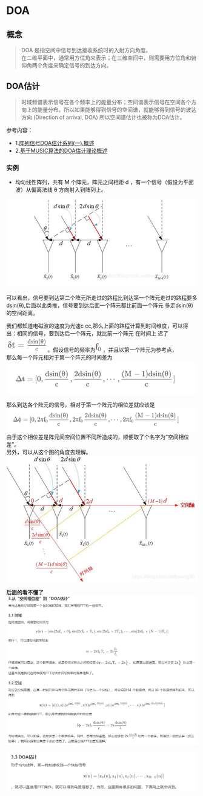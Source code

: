 # DOA  

## 概念  
> DOA 是指空间中信号到达接收系统时的入射方向角度。  
> 在二维平面中，通常用方位角来表示；在三维空间中，则需要用方位角和俯仰角两个角度来确定信号的到达方向。  

## DOA估计  
> 时域频谱表示信号在各个频率上的能量分布；空间谱表示信号在空间各个方向上的能量分布。所以如果能够得到信号的空间谱，就能够得到信号的波达方向 (Direction of arrival, DOA) 所以空间谱估计也被称为DOA估计。

参考内容：
- 1.[阵列信号DOA估计系列(一).概述](https://blog.csdn.net/pwang95/article/details/104999880?ops_request_misc=%257B%2522request%255Fid%2522%253A%2522E09B9F20-C112-4CE6-82EE-8B78F56BD4BE%2522%252C%2522scm%2522%253A%252220140713.130102334..%2522%257D&request_id=E09B9F20-C112-4CE6-82EE-8B78F56BD4BE&biz_id=0&utm_medium=distribute.pc_search_result.none-task-blog-2~blog~sobaiduend~default-1-104999880-null-null.nonecase&utm_term=doa%E4%BC%B0%E8%AE%A1%E7%94%BB%E9%A2%91%E8%B0%B1%E5%9B%BE&spm=1018.2226.3001.4450)  
- 2.[基于MUSIC算法的DOA估计理论概述](https://blog.csdn.net/ccsss22/article/details/137613268?ops_request_misc=%257B%2522request%255Fid%2522%253A%25228851D835-1496-480A-9F35-6D533871CD29%2522%252C%2522scm%2522%253A%252220140713.130102334..%2522%257D&request_id=8851D835-1496-480A-9F35-6D533871CD29&biz_id=0&utm_medium=distribute.pc_search_result.none-task-blog-2~blog~top_click~default-2-137613268-null-null.nonecase&utm_term=DOA&spm=1018.2226.3001.4450)

  
### 实例  
- 均匀线性阵列，共有 M 个阵元，阵元之间相距 d ，有一个信号（假设为平面波）从偏离法线 θ 方向射入到阵列上。

![](./picture/1_6.png)  

可以看出，信号要到达第二个阵元所走过的路程比到达第一个阵元走过的路程要多dsin(θ),后面以此类推，信号要到达后面一个阵元都比前面一个阵元 多走dsin(θ)的空间距离。

我们都知道电磁波的速度为光速c cc,那么上面的路程计算到时间维度，可以得出：相同的信号，要到达后一个阵元，就比前一个阵元 在时间上 迟了  ![](./picture/1_8.png)。假设信号的频率为![](./picture/1_9.png)，并且以第一个阵元为参考点，  
那么每一个阵元相对于第一个阵元的时间差为  
![](./picture/1_7.png)  

那么到达各个阵元的信号，相对于第一个阵元的相位差就应该是  
![](./picture/1_10.png)  
由于这个相位差是阵元间空间位置不同所造成的，顺便取了个名字为“空间相位差”。  
另外，可以从这个图的角度去理解。  
![](./picture/1_11.jpeg)  


**后面的看不懂了**
![](./picture/1_12.png)  

![](./picture/1_13.png)  




